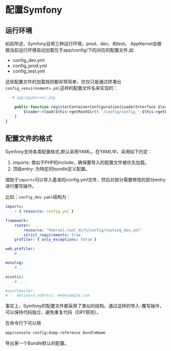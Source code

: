 # 配置Symfony

## 运行环境

如前所述，Symfony自带三种运行环境，prod、dev、和test。
AppKernel会根据当前运行环境自动加载位于app/config/下的对应的配置文件,如

* config_dev.yml
* config_prod.yml
* config_test.yml

这些配置文件的加载规则都非常简单，仅仅只是通过拼凑出`config_<environment>.yml`这样的配置文件名来实现的：

```PHP
   # app/AppKernel.php 

    public function registerContainerConfiguration(LoaderInterface $loader) {
        $loader->load($this->getRootDir().'/config/config_'.$this->getEnvironment().'.yml');
    }
}
```

## 配置文件的格式

Symfony支持各类配置格式,默认采用YAML。在YAML中，采用如下约定：

1. imports: 类似于PHP的include，确保要导入的配置文件被优先加载。
2. 顶级entry: 为特定的bundle定义配置。 

借助于`imports`可以导入基准的config.yml文件，然后对部分需要修改的部分entry进行覆写操作。

比如：`config_dev.yaml`结构为：

```YAML
imports:
    - { resource: config.yml }

framework:
    router:
        resource: "%kernel.root_dir%/config/routing_dev.yml"
        strict_requirements: true
    profiler: { only_exceptions: false }

web_profiler:
    # ...

monolog:
    # ...

assetic:
    # ...

#swiftmailer:
#    delivery_address: me@example.com
```

事实上，Symfony的配置文件都采用了类似的结构。通过这样的导入-覆写操作，可以保持代码独立、避免重复代码（DRY原则）。

在命令行下可以用 
```Bash
app/console config:dump-reference BundleName
```
导出某一个Bundle默认的配置。





